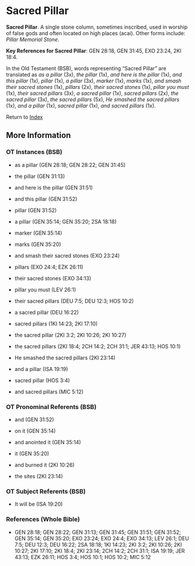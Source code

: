 # Sacred Pillar
**Sacred Pillar**. 
A single stone column, sometimes inscribed, used in worship of false gods and often located on high places (acai). 
Other forms include: 
*Pillar Memorial Stone*. 


**Key References for Sacred Pillar**: 
GEN 28:18, GEN 31:45, EXO 23:24, 2KI 18:4. 


In the Old Testament (BSB), words representing “Sacred Pillar” are translated as 
*as a pillar* (3x), *the pillar* (1x), *and here is the pillar* (1x), *and this pillar* (1x), *pillar* (1x), *a pillar* (3x), *marker* (1x), *marks* (1x), *and smash their sacred stones* (1x), *pillars* (2x), *their sacred stones* (1x), *pillar you must* (1x), *their sacred pillars* (3x), *a sacred pillar* (1x), *sacred pillars* (2x), *the sacred pillar* (3x), *the sacred pillars* (5x), *He smashed the sacred pillars* (1x), *and a pillar* (1x), *sacred pillar* (1x), *and sacred pillars* (1x). 




Return to [Index](00-Index.md)

## More Information

### OT Instances (BSB)

* as a pillar (GEN 28:18; GEN 28:22; GEN 31:45)

* the pillar (GEN 31:13)

* and here is the pillar (GEN 31:51)

* and this pillar (GEN 31:52)

* pillar (GEN 31:52)

* a pillar (GEN 35:14; GEN 35:20; 2SA 18:18)

* marker (GEN 35:14)

* marks (GEN 35:20)

* and smash their sacred stones (EXO 23:24)

* pillars (EXO 24:4; EZK 26:11)

* their sacred stones (EXO 34:13)

* pillar you must (LEV 26:1)

* their sacred pillars (DEU 7:5; DEU 12:3; HOS 10:2)

* a sacred pillar (DEU 16:22)

* sacred pillars (1KI 14:23; 2KI 17:10)

* the sacred pillar (2KI 3:2; 2KI 10:26; 2KI 10:27)

* the sacred pillars (2KI 18:4; 2CH 14:2; 2CH 31:1; JER 43:13; HOS 10:1)

* He smashed the sacred pillars (2KI 23:14)

* and a pillar (ISA 19:19)

* sacred pillar (HOS 3:4)

* and sacred pillars (MIC 5:12)



### OT Pronominal Referents (BSB)

* and (GEN 31:52)

* on it (GEN 35:14)

* and anointed it (GEN 35:14)

* it (GEN 35:20)

* and burned it (2KI 10:26)

* the sites (2KI 23:14)



### OT Subject Referents (BSB)

* It will be (ISA 19:20)



### References (Whole Bible)

* GEN 28:18; GEN 28:22; GEN 31:13; GEN 31:45; GEN 31:51; GEN 31:52; GEN 35:14; GEN 35:20; EXO 23:24; EXO 24:4; EXO 34:13; LEV 26:1; DEU 7:5; DEU 12:3; DEU 16:22; 2SA 18:18; 1KI 14:23; 2KI 3:2; 2KI 10:26; 2KI 10:27; 2KI 17:10; 2KI 18:4; 2KI 23:14; 2CH 14:2; 2CH 31:1; ISA 19:19; JER 43:13; EZK 26:11; HOS 3:4; HOS 10:1; HOS 10:2; MIC 5:12



